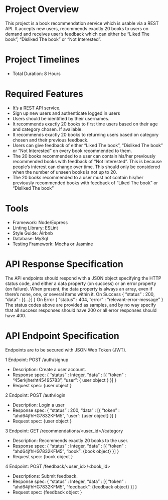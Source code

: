 # Project Overview
This project is a book recommendation service which is usable via a REST API. It accepts new users, recommends exactly 20 books to users on demand and receives user’s feedback which can either be “Liked The book”, “Disliked The book” or “Not Interested”.

# Project Timelines 
- Total Duration: 8 Hours

# Required Features 
- It’s a REST API service.
- Sign up new users and authenticate logged in users
- Users should be identified by their usernames.
- It recommends exactly 20 books to first time users based on their age and category chosen. If available. 
- It recommends exactly 20 books to returning users based on category chosen and their previous feedback.
- Users can give feedback of either “Liked The book”, “Disliked The book” or “Not Interested” on every book recommended to them.
- The 20 books recommended to a user can contain his/her previously recommended books with feedback of “Not Interested”. This is because people’s interest can change over time. This should only be considered when the number of unseen books is not up to 20.
- The 20 books recommended to a user must not contain his/her previously recommended books with feedback of “Liked The book” or “Disliked The book”

# Tools 
- Framework: Node/Express 
- Linting Library: ESLint 
- Style Guide: Airbnb
- Database: MySql
- Testing Framework: Mocha or Jasmine

# API Response Specification
The API endpoints should respond with a JSON object specifying the HTTP status code, and either a data property (on success) or an error property (on failure). When present, the data property is always an array, even if there’s none, one, or several items within it. 
On Success 
{ 
“status” : 200, 
“data” : [{...}] 
} 
On Error 
{ 
“status” : 404, 
“error” : “relevant-error-message” 
}
The status codes above are provided as samples, and by no way specify that all success responses should have 200 or all error responses should have 400.

# API Endpoint Specification    
Endpoints are to be secured with JSON Web Token (JWT).

1 Endpoint: POST /auth/signup 
- Description: Create a user account. 
- Response spec:
 { 
“status” : Integer, 
“data” : [{
“token” : “45erkjherht45495783”, 
“user”: { user object }
}]
} 
- Request spec:
 {user object }

2 Endpoint: POST /auth/login 
- Description: Login a user 
- Response spec: 
{ 
“status” : 200, 
“data” : [{ 
“token” : “ahd64jfhHG7832KFM5”, 
“user”: {user object} 
}] 
}
- Request spec:
 {user object }

3 Endpoint: GET /recommendations/<user_id>/<age>/category
- Description: Recommends exactly 20 books to the user. 
- Response spec: 
{ 
“status” : Integer, 
“data” : [{
“token” : “ahd64jfhHG7832KFM5”, 
“book”: {book object}
 }] 
}
- Request spec:
 {book object }

4 Endpoint: POST /feedback/<user_id>/<book_id>  
- Descriptions: Submit feedback.
- Response spec: 
{
“status” : Integer, 
“data” : [{ 
“token” : “ahd64jfhHG7832KFM5”, 
“feedback”: {feedback object}
}]
}
- Request spec:
 {feedback object }
